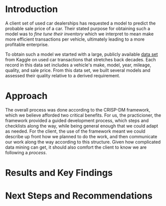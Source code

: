 # Introduction

A client set of used car dealerships has requested a model to predict the probable sale price of a car. Their stated purpose for obtaining such a model was to *fine tune their inventory* which we interpret to mean make more efficient transactions per vehicle, ultimately leading to a more profitable enterprise.

To obtain such a model we started with a large, publicly available [data set]("./data/cars.csv") from Kaggle on used car transactions that stretches back decades. Each record in this data set includes a vehicle's make, model, year, mileage, quality, and sale price. From this data set, we built several models and assessed their quality relative to a derived requirement.

# Approach
The overall process was done according to the CRISP-DM framework, which we believe afforded two critical benefits. For us, the practicioner, the framework provided a guided development process, which steps and checklists along the way, while being general enough that we could adapt as needed. For the client, the use of the framework meant we could describe up front how we planned to do the work, and then communicate our work along the way according to this structure. Given how complicated data mining can get, it should also comfort the client to know we are following a *process*.

# Results and Key Findings

# Next Steps and Recommendations
